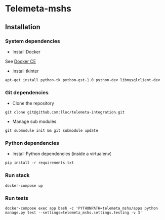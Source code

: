 # Telemeta-mshs

## Installation

### System dependencies


* Install Docker

See [Docker CE](https://docs.docker.com/install/#platform-support-matrix)

* Install tkinter

```
apt-get install python-tk python-gst-1.0 python-dev libmysqlclient-dev
```

### Git dependencies

* Clone the repository

```
git clone git@github.com:lluc/telemeta-integration.git
```

* Manage sub modules

```
git submodule init && git submodule update
```

### Python dependencies

* Install Python dependencies (inside a virtualenv)

```
pip install -r requirements.txt
```

### Run stack

```
docker-compose up
```

### Run tests

```
docker-compose exec app bash -c 'PYTHONPATH=telemeta_mshs/apps python manage.py test --settings=telemeta_mshs.settings.testing -v 3'
```
